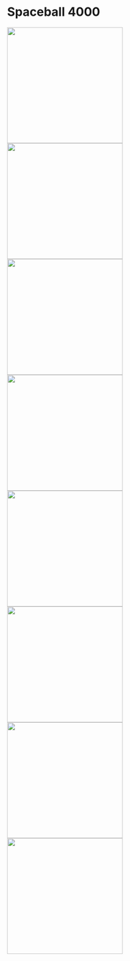 # Spaceball 4000

<img src="pix/sp_4000_flx_01.avif" style="width: 270px; height: auto;">
<img src="pix/sp_4000_flx_02.avif" style="width: 270px; height: auto;">
<img src="pix/sp_4000_flx_03.avif" style="width: 270px; height: auto;">
<img src="pix/sp_4000_flx_04.avif" style="width: 270px; height: auto;">
<img src="pix/sp_4000_flx_05.avif" style="width: 270px; height: auto;">
<img src="pix/sp_4000_flx_06.avif" style="width: 270px; height: auto;">
<img src="pix/sp_4000_flx_07.avif" style="width: 270px; height: auto;">
<img src="pix/sp_4000_flx_08.avif" style="width: 270px; height: auto;">
